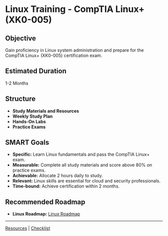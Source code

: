# Linux Training - CompTIA Linux+ (XK0-005)

## Objective

Gain proficiency in Linux system administration and prepare for the CompTIA Linux+ (XK0-005) certification exam.

## Estimated Duration

1-2 Months

## Structure

- **Study Materials and Resources**
- **Weekly Study Plan**
- **Hands-On Labs**
- **Practice Exams**

## SMART Goals

- **Specific:** Learn Linux fundamentals and pass the CompTIA Linux+ exam.
- **Measurable:** Complete all study materials and score above 80% on practice exams.
- **Achievable:** Allocate 2 hours daily to study.
- **Relevant:** Linux skills are essential for cloud and security professionals.
- **Time-bound:** Achieve certification within 2 months.

## Recommended Roadmap

- **Linux Roadmap:** [Linux Roadmap](https://roadmap.sh/linux)

---

[Resources](Resources.md) | [Checklist](Checklist.md)
